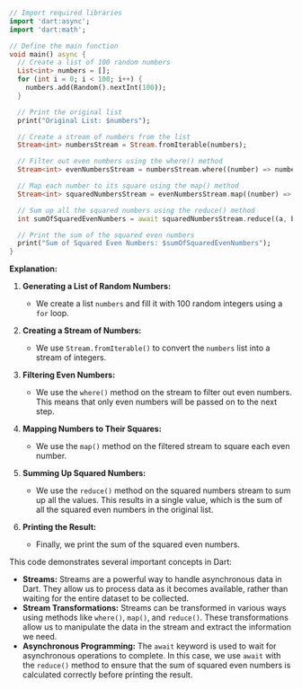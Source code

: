 ```dart
// Import required libraries
import 'dart:async';
import 'dart:math';

// Define the main function
void main() async {
  // Create a list of 100 random numbers
  List<int> numbers = [];
  for (int i = 0; i < 100; i++) {
    numbers.add(Random().nextInt(100));
  }

  // Print the original list
  print("Original List: $numbers");

  // Create a stream of numbers from the list
  Stream<int> numbersStream = Stream.fromIterable(numbers);

  // Filter out even numbers using the where() method
  Stream<int> evenNumbersStream = numbersStream.where((number) => number % 2 == 0);

  // Map each number to its square using the map() method
  Stream<int> squaredNumbersStream = evenNumbersStream.map((number) => number * number);

  // Sum up all the squared numbers using the reduce() method
  int sumOfSquaredEvenNumbers = await squaredNumbersStream.reduce((a, b) => a + b);

  // Print the sum of the squared even numbers
  print("Sum of Squared Even Numbers: $sumOfSquaredEvenNumbers");
}
```

**Explanation:**

1. **Generating a List of Random Numbers:**
   - We create a list `numbers` and fill it with 100 random integers using a `for` loop.

2. **Creating a Stream of Numbers:**
   - We use `Stream.fromIterable()` to convert the `numbers` list into a stream of integers.

3. **Filtering Even Numbers:**
   - We use the `where()` method on the stream to filter out even numbers. This means that only even numbers will be passed on to the next step.

4. **Mapping Numbers to Their Squares:**
   - We use the `map()` method on the filtered stream to square each even number.

5. **Summing Up Squared Numbers:**
   - We use the `reduce()` method on the squared numbers stream to sum up all the values. This results in a single value, which is the sum of all the squared even numbers in the original list.

6. **Printing the Result:**
   - Finally, we print the sum of the squared even numbers.

This code demonstrates several important concepts in Dart:

- **Streams:** Streams are a powerful way to handle asynchronous data in Dart. They allow us to process data as it becomes available, rather than waiting for the entire dataset to be collected.
- **Stream Transformations:** Streams can be transformed in various ways using methods like `where()`, `map()`, and `reduce()`. These transformations allow us to manipulate the data in the stream and extract the information we need.
- **Asynchronous Programming:** The `await` keyword is used to wait for asynchronous operations to complete. In this case, we use `await` with the `reduce()` method to ensure that the sum of squared even numbers is calculated correctly before printing the result.